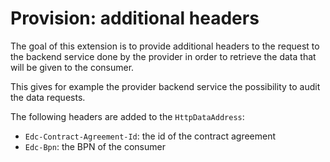 # Provision: additional headers

The goal of this extension is to provide additional headers to the request to the backend service done by the provider
in order to retrieve the data that will be given to the consumer.

This gives for example the provider backend service the possibility to audit the data requests.

The following headers are added to the `HttpDataAddress`:

- `Edc-Contract-Agreement-Id`: the id of the contract agreement
- `Edc-Bpn`: the BPN of the consumer
